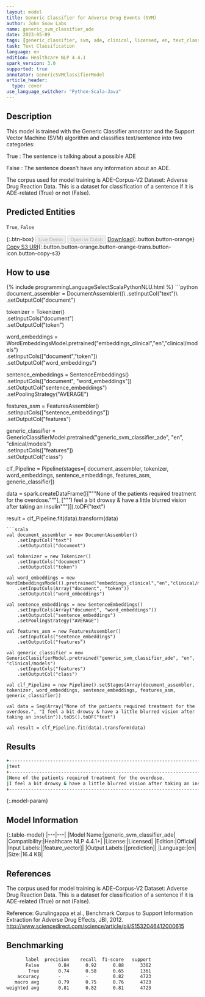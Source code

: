 ```yaml
---
layout: model
title: Generic Classifier for Adverse Drug Events (SVM)
author: John Snow Labs
name: generic_svm_classifier_ade
date: 2023-05-09
tags: [generic_classifier, svm, ade, clinical, licensed, en, text_classification]
task: Text Classification
language: en
edition: Healthcare NLP 4.4.1
spark_version: 3.0
supported: true
annotator: GenericSVMClassifierModel
article_header:
  type: cover
use_language_switcher: "Python-Scala-Java"
---
```


## Description

This model is trained with the Generic Classifier annotator and the Support Vector Machine (SVM) algorithm and classifies text/sentence into two categories:

True : The sentence is talking about a possible ADE

False : The sentence doesn’t have any information about an ADE.

The corpus used for model training is ADE-Corpus-V2 Dataset: Adverse Drug Reaction Data. This is a dataset for classification of a sentence if it is ADE-related (True) or not (False).

## Predicted Entities

`True`, `False`

{:.btn-box}
<button class="button button-orange" disabled>Live Demo</button>
<button class="button button-orange" disabled>Open in Colab</button>
[Download](https://s3.amazonaws.com/auxdata.johnsnowlabs.com/clinical/models/generic_svm_classifier_ade_en_4.4.1_3.0_1683644825302.zip){:.button.button-orange}
[Copy S3 URI](s3://auxdata.johnsnowlabs.com/clinical/models/generic_svm_classifier_ade_en_4.4.1_3.0_1683644825302.zip){:.button.button-orange.button-orange-trans.button-icon.button-copy-s3}

## How to use



<div class="tabs-box" markdown="1">
{% include programmingLanguageSelectScalaPythonNLU.html %}
```python
document_assembler = DocumentAssembler()\
    .setInputCol("text")\
    .setOutputCol("document")

tokenizer = Tokenizer()\
    .setInputCols("document")\
    .setOutputCol("token")

word_embeddings = WordEmbeddingsModel.pretrained("embeddings_clinical","en","clinical/models")\
    .setInputCols(["document","token"])\
    .setOutputCol("word_embeddings")

sentence_embeddings = SentenceEmbeddings() \
    .setInputCols(["document", "word_embeddings"]) \
    .setOutputCol("sentence_embeddings") \
    .setPoolingStrategy("AVERAGE")

features_asm = FeaturesAssembler()\
    .setInputCols(["sentence_embeddings"])\
    .setOutputCol("features")

generic_classifier = GenericClassifierModel.pretrained("generic_svm_classifier_ade", "en", "clinical/models")\
    .setInputCols(["features"])\
    .setOutputCol("class")

clf_Pipeline = Pipeline(stages=[
    document_assembler, 
    tokenizer,
    word_embeddings,
    sentence_embeddings,
    features_asm,
    generic_classifier])

data = spark.createDataFrame([["""None of the patients required treatment for the overdose."""], ["""I feel a bit drowsy & have a little blurred vision after taking an insulin"""]]).toDF("text")

result = clf_Pipeline.fit(data).transform(data)
```
```scala
val document_assembler = new DocumentAssembler()
    .setInputCol("text")
    .setOutputCol("document")

val tokenizer = new Tokenizer()
    .setInputCols("document")
    .setOutputCol("token")

val word_embeddings = new WordEmbeddingsModel().pretrained("embeddings_clinical","en","clinical/models")
    .setInputCols(Array("document", "token"))
    .setOutputCol("word_embeddings")

val sentence_embeddings = new SentenceEmbeddings()
    .setInputCols(Array("document", "word_embeddings"))
    .setOutputCol("sentence_embeddings") 
    .setPoolingStrategy("AVERAGE")

val features_asm = new FeaturesAssembler()
    .setInputCols("sentence_embeddings")
    .setOutputCol("features")

val generic_classifier = new GenericClassifierModel.pretrained("generic_svm_classifier_ade", "en", "clinical/models")
    .setInputCols("features")
    .setOutputCol("class")

val clf_Pipeline = new Pipeline().setStages(Array(document_assembler, tokenizer, word_embeddings, sentence_embeddings, features_asm, generic_classifier))

val data = Seq(Array("None of the patients required treatment for the overdose.", "I feel a bit drowsy & have a little blurred vision after taking an insulin")).toDS().toDF("text")

val result = clf_Pipeline.fit(data).transform(data)
```
</div>

## Results

```bash
+--------------------------------------------------------------------------+-------+
|text                                                                      |result |
+--------------------------------------------------------------------------+-------+
|None of the patients required treatment for the overdose.                 |[False]|
|I feel a bit drowsy & have a little blurred vision after taking an insulin|[True] |
+--------------------------------------------------------------------------+-------+
```

{:.model-param}
## Model Information

{:.table-model}
|---|---|
|Model Name:|generic_svm_classifier_ade|
|Compatibility:|Healthcare NLP 4.4.1+|
|License:|Licensed|
|Edition:|Official|
|Input Labels:|[feature_vector]|
|Output Labels:|[prediction]|
|Language:|en|
|Size:|16.4 KB|

## References

The corpus used for model training is ADE-Corpus-V2 Dataset: Adverse Drug Reaction Data. This is a dataset for classification of a sentence if it is ADE-related (True) or not (False).

Reference: Gurulingappa et al., Benchmark Corpus to Support Information Extraction for Adverse Drug Effects, JBI, 2012. http://www.sciencedirect.com/science/article/pii/S1532046412000615

## Benchmarking

```bash
       label  precision    recall  f1-score   support
       False       0.84      0.92      0.88      3362
        True       0.74      0.58      0.65      1361
    accuracy       -         -         0.82      4723
   macro avg       0.79      0.75      0.76      4723
weighted avg       0.81      0.82      0.81      4723
```